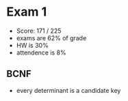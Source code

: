 # Exam 1
* Score: 171 / 225
* exams are 62% of grade
* HW is 30%
* attendence is 8%


## BCNF
* every determinant is a candidate key